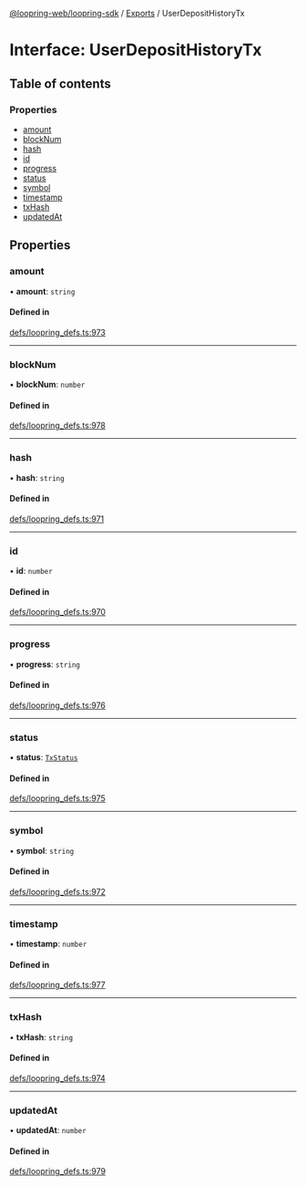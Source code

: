 [@loopring-web/loopring-sdk](../README.md) / [Exports](../modules.md) / UserDepositHistoryTx

# Interface: UserDepositHistoryTx

## Table of contents

### Properties

- [amount](UserDepositHistoryTx.md#amount)
- [blockNum](UserDepositHistoryTx.md#blocknum)
- [hash](UserDepositHistoryTx.md#hash)
- [id](UserDepositHistoryTx.md#id)
- [progress](UserDepositHistoryTx.md#progress)
- [status](UserDepositHistoryTx.md#status)
- [symbol](UserDepositHistoryTx.md#symbol)
- [timestamp](UserDepositHistoryTx.md#timestamp)
- [txHash](UserDepositHistoryTx.md#txhash)
- [updatedAt](UserDepositHistoryTx.md#updatedat)

## Properties

### amount

• **amount**: `string`

#### Defined in

[defs/loopring_defs.ts:973](https://github.com/Loopring/loopring_sdk/blob/9d83b66/src/defs/loopring_defs.ts#L973)

___

### blockNum

• **blockNum**: `number`

#### Defined in

[defs/loopring_defs.ts:978](https://github.com/Loopring/loopring_sdk/blob/9d83b66/src/defs/loopring_defs.ts#L978)

___

### hash

• **hash**: `string`

#### Defined in

[defs/loopring_defs.ts:971](https://github.com/Loopring/loopring_sdk/blob/9d83b66/src/defs/loopring_defs.ts#L971)

___

### id

• **id**: `number`

#### Defined in

[defs/loopring_defs.ts:970](https://github.com/Loopring/loopring_sdk/blob/9d83b66/src/defs/loopring_defs.ts#L970)

___

### progress

• **progress**: `string`

#### Defined in

[defs/loopring_defs.ts:976](https://github.com/Loopring/loopring_sdk/blob/9d83b66/src/defs/loopring_defs.ts#L976)

___

### status

• **status**: [`TxStatus`](../enums/TxStatus.md)

#### Defined in

[defs/loopring_defs.ts:975](https://github.com/Loopring/loopring_sdk/blob/9d83b66/src/defs/loopring_defs.ts#L975)

___

### symbol

• **symbol**: `string`

#### Defined in

[defs/loopring_defs.ts:972](https://github.com/Loopring/loopring_sdk/blob/9d83b66/src/defs/loopring_defs.ts#L972)

___

### timestamp

• **timestamp**: `number`

#### Defined in

[defs/loopring_defs.ts:977](https://github.com/Loopring/loopring_sdk/blob/9d83b66/src/defs/loopring_defs.ts#L977)

___

### txHash

• **txHash**: `string`

#### Defined in

[defs/loopring_defs.ts:974](https://github.com/Loopring/loopring_sdk/blob/9d83b66/src/defs/loopring_defs.ts#L974)

___

### updatedAt

• **updatedAt**: `number`

#### Defined in

[defs/loopring_defs.ts:979](https://github.com/Loopring/loopring_sdk/blob/9d83b66/src/defs/loopring_defs.ts#L979)

